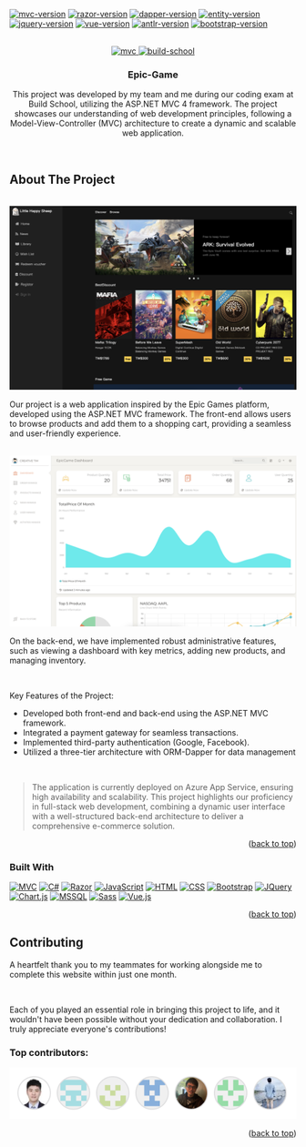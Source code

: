 <!-- Improved compatibility of back to top link: See: https://github.com/othneildrew/Best-README-Template/pull/73 -->
<a id="readme-top"></a>
[![mvc-version][mvc-version]][mvc-v-url]
[![razor-version][razor-version]][razor-v-url]
[![dapper-version][dapper-version]][dapper-v-url]
[![entity-version][entity-version]][entity-v-url]
[![jquery-version][jquery-version]][jquery-v-url]
[![vue-version][vue-version]][vue-v-url]
[![antlr-version][antlr-version]][antlr-v-url]
[![bootstrap-version][bootstrap-version]][bootstrap-v-url]

<!-- PROJECT LOGO -->
<br />
<div align="center">
  <a href="https://github.com/othneildrew/Best-README-Template" style="display: inline-block; vertical-align: top;">
    <img src="https://www.pragimtech.com/wp-content/uploads/2019/04/asp-mvc.jpg" alt="mvc" width="250">
    <img src="https://encrypted-tbn0.gstatic.com/images?q=tbn:ANd9GcQbLkWhhNwEZfdL-A7yiMvDkarGWT9EsTCX-g&s" alt="build-school" width="150">
  </a>

  <h3 align="center">Epic-Game</h3>

  <p align="center">
    This project was developed by my team and me during our coding exam at Build School, utilizing the ASP.NET MVC 4 framework. 
    The project showcases our understanding of web development principles, following a Model-View-Controller (MVC) architecture to create a dynamic and scalable web application.
  </p>
</div

<br />
<br />

<!-- ABOUT THE PROJECT -->
## About The Project

<br />

<div align="center">
  <a href="https://bsdemoepic.azurewebsites.net/">
    <img src="https://github.com/angela420A/Epic-Game/blob/main/images/front-page.png" alt="mvc" width="800">
  </a>
</div>

Our project is a web application inspired by the Epic Games platform, developed using the ASP.NET MVC framework. The front-end allows users to browse products and add them to a shopping cart, providing a seamless and user-friendly experience.

<br />

<div align="center">
  <a href="https://epicgameadmin.azurewebsites.net/">
    <img src="https://github.com/angela420A/Epic-Game/blob/main/images/back-end.png" alt="mvc" width="800">
  </a>
</div>

On the back-end, we have implemented robust administrative features, such as viewing a dashboard with key metrics, adding new products, and managing inventory.

<br />

Key Features of the Project:
* Developed both front-end and back-end using the ASP.NET MVC framework.
* Integrated a payment gateway for seamless transactions.
* Implemented third-party authentication (Google, Facebook).
* Utilized a three-tier architecture with ORM-Dapper for data management

<br />

> The application is currently deployed on Azure App Service, ensuring high availability and scalability. This project highlights our proficiency in full-stack web development, combining a dynamic user interface with a well-structured back-end architecture to deliver a comprehensive e-commerce solution.

<p align="right">(<a href="#readme-top">back to top</a>)</p>


### Built With

[![MVC][ASP.NETmvc]][ASP.NETmvc-url]   [![C#][C#]][C#-url]   [![Razor][Razor]][Razor-url]  [![JavaScript][JavaScript]][JavaScript-url]  [![HTML][HTML]][HTML-url]   [![CSS][CSS]][CSS-url]    [![Bootstrap][Bootstrap]][Bootstrap-url]     [![JQuery][JQuery]][JQuery-url]   [![Chart.js][Chart.js]][Chart.js-url]   [![MSSQL][MSSQL]][MSSQL-url]   [![Sass][Sass]][Sass-url]   [![Vue.js][Vue.js]][Vue.js-url]

<p align="right">(<a href="#readme-top">back to top</a>)</p>


<!-- CONTRIBUTING -->
## Contributing

A heartfelt thank you to my teammates for working alongside me to complete this website within just one month.

<br />

Each of you played an essential role in bringing this project to life, and it wouldn't have been possible without your dedication and collaboration. I truly appreciate everyone's contributions!

### Top contributors:

<a href="https://github.com/angela420A/Epic-Game/graphs/contributors">
  <img src="https://github.com/angela420A/Epic-Game/blob/main/images/Contributing.png" alt="contrib.rocks image" />
</a>

<p align="right">(<a href="#readme-top">back to top</a>)</p>


<!-- MARKDOWN LINKS & IMAGES -->
<!-- https://www.markdownguide.org/basic-syntax/#reference-style-links -->
[mvc-version]: https://img.shields.io/badge/ASP.NET%20MVC-5.2.7-grey?style=flat&labelColor=%23512BD4
[mvc-v-url]: https://github.com/angela420A/Epic-Game/blob/main/Epic_Game/packages.config
[razor-version]: https://img.shields.io/badge/Razor-3.2.7-grey?style=flat&labelColor=lightblue
[razor-v-url]: https://github.com/angela420A/Epic-Game/blob/main/Epic_Game/packages.config
[dapper-version]: https://img.shields.io/badge/Dapper-3.2.7-grey?style=flat&labelColor=orange
[dapper-v-url]: https://github.com/angela420A/Epic-Game/blob/main/Epic_Game/packages.config
[entity-version]: https://img.shields.io/badge/EntityFramework-6.2.0-grey?style=flat&labelColor=green
[entity-v-url]: https://github.com/angela420A/Epic-Game/blob/main/Epic_Game/packages.config
[jquery-version]: https://img.shields.io/badge/JQuery-3.4.1-grey?style=flat&labelColor=darkblue
[jquery-v-url]: https://github.com/angela420A/Epic-Game/blob/main/Epic_Game/packages.config
[vue-version]: https://img.shields.io/badge/Vue-2.6.11-grey?style=flat&labelColor=%234FC08D
[vue-v-url]: https://github.com/angela420A/Epic-Game/blob/main/Epic_Game/packages.config
[antlr-version]: https://img.shields.io/badge/Antlr-3.5.0.2-grey?style=flat&labelColor=%23E62431
[antlr-v-url]: https://github.com/angela420A/Epic-Game/blob/main/Epic_Game/packages.config
[bootstrap-version]: https://img.shields.io/badge/Bootstrap-4.5.0-grey?style=flat&labelColor=%237952B3
[bootstrap-v-url]: https://github.com/angela420A/Epic-Game/blob/main/Epic_Game/packages.config

[ASP.NETmvc]: https://img.shields.io/badge/-ASP.NET%20MVC-black?style=for-the-badge&logo=dotnet&logoColor=white&labelColor=%23512BD4
[ASP.NETmvc-url]: https://learn.microsoft.com/en-us/aspnet/mvc/overview/older-versions-1/overview/asp-net-mvc-overview
[JavaScript]: https://img.shields.io/badge/-JavaScript-black?style=for-the-badge&logo=javascript&logoColor=yellow
[JavaScript-url]: https://developer.mozilla.org/en-US/docs/Web/JavaScript
[HTML]: https://img.shields.io/badge/-HTML-orange?style=for-the-badge&logo=html5&logoColor=white
[HTML-url]: https://developer.mozilla.org/en-US/docs/Web/HTML
[CSS]: https://img.shields.io/badge/-CSS-darkblue?style=for-the-badge&logo=css3&logoColor=white
[CSS-url]: https://developer.mozilla.org/en-US/docs/Learn/Getting_started_with_the_web/CSS_basics
[Bootstrap]: https://img.shields.io/badge/-Bootstrap-purple?style=for-the-badge&logo=bootstrap&logoColor=white
[Bootstrap-url]: https://getbootstrap.com/
[JQuery]: https://img.shields.io/badge/-JQuery-%230769ad?style=for-the-badge&logo=jquery&logoColor=white
[JQuery-url]: https://jquery.com/
[Chart.js]: https://img.shields.io/badge/-Chart.js-%23FF6384?style=for-the-badge&logo=chartdotjs&logoColor=white
[Chart.js-url]: https://www.chartjs.org/
[C#]: https://img.shields.io/badge/-C%23-black?style=for-the-badge&logo=dotnet&logoColor=white&labelColor=%23512BD4
[C#-url]: https://learn.microsoft.com/en-us/dotnet/csharp/tour-of-csharp/
[MSSQL]: https://img.shields.io/badge/-MSSQL-%236A0DAD?style=for-the-badge&logoColor=white&labelColor=black
[MSSQL-url]: https://learn.microsoft.com/en-us/sql/?view=sql-server-ver16
[Razor]: https://img.shields.io/badge/-Razor-black?style=for-the-badge&logo=dotnet&logoColor=white&labelColor=%23512BD4
[Razor-url]: https://learn.microsoft.com/en-us/aspnet/web-pages/overview/getting-started/introducing-razor-syntax-c
[Sass]: https://img.shields.io/badge/-Sass-%23CC6699?style=for-the-badge&logo=sass&logoColor=white
[Sass-url]: https://sass-lang.com/
[Vue.js]: https://img.shields.io/badge/-Vue.js-%234FC08D?style=for-the-badge&logo=vuedotjs&logoColor=white
[Vue.js-url]: https://vuejs.org/
